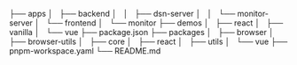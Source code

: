├── apps
│   ├── backend
│   │   ├── dsn-server
│   │   └── monitor-server
│   └── frontend
│   └── monitor
├── demos
│   ├── react
│   ├── vanilla
│   └── vue
├── package.json
├── packages
│   ├── browser
│   ├── browser-utils
│   ├── core
│   ├── react
│   ├── utils
│   └── vue
├── pnpm-workspace.yaml
└── README.md
